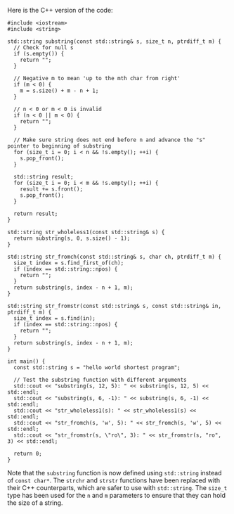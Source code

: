  Here is the C++ version of the code:
```
#include <iostream>
#include <string>

std::string substring(const std::string& s, size_t n, ptrdiff_t m) {
  // Check for null s
  if (s.empty()) {
    return "";
  }

  // Negative m to mean 'up to the mth char from right'
  if (m < 0) {
    m = s.size() + m - n + 1;
  }

  // n < 0 or m < 0 is invalid
  if (n < 0 || m < 0) {
    return "";
  }

  // Make sure string does not end before n and advance the "s" pointer to beginning of substring
  for (size_t i = 0; i < n && !s.empty(); ++i) {
    s.pop_front();
  }

  std::string result;
  for (size_t i = 0; i < m && !s.empty(); ++i) {
    result += s.front();
    s.pop_front();
  }

  return result;
}

std::string str_wholeless1(const std::string& s) {
  return substring(s, 0, s.size() - 1);
}

std::string str_fromch(const std::string& s, char ch, ptrdiff_t m) {
  size_t index = s.find_first_of(ch);
  if (index == std::string::npos) {
    return "";
  }
  return substring(s, index - n + 1, m);
}

std::string str_fromstr(const std::string& s, const std::string& in, ptrdiff_t m) {
  size_t index = s.find(in);
  if (index == std::string::npos) {
    return "";
  }
  return substring(s, index - n + 1, m);
}

int main() {
  const std::string s = "hello world shortest program";

  // Test the substring function with different arguments
  std::cout << "substring(s, 12, 5): " << substring(s, 12, 5) << std::endl;
  std::cout << "substring(s, 6, -1): " << substring(s, 6, -1) << std::endl;
  std::cout << "str_wholeless1(s): " << str_wholeless1(s) << std::endl;
  std::cout << "str_fromch(s, 'w', 5): " << str_fromch(s, 'w', 5) << std::endl;
  std::cout << "str_fromstr(s, \"ro\", 3): " << str_fromstr(s, "ro", 3) << std::endl;

  return 0;
}
```
Note that the `substring` function is now defined using `std::string` instead of `const char*`. The `strchr` and `strstr` functions have been replaced with their C++ counterparts, which are safer to use with `std::string`. The `size_t` type has been used for the `n` and `m` parameters to ensure that they can hold the size of a string.
